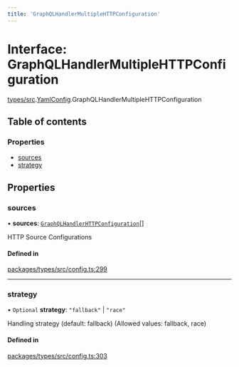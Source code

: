 ```yaml
---
title: 'GraphQLHandlerMultipleHTTPConfiguration'
---
```


# Interface: GraphQLHandlerMultipleHTTPConfiguration

[types/src](../modules/types_src).[YamlConfig](../modules/types_src.YamlConfig).GraphQLHandlerMultipleHTTPConfiguration

## Table of contents

### Properties

- [sources](types_src.YamlConfig.GraphQLHandlerMultipleHTTPConfiguration#sources)
- [strategy](types_src.YamlConfig.GraphQLHandlerMultipleHTTPConfiguration#strategy)

## Properties

### sources

• **sources**: [`GraphQLHandlerHTTPConfiguration`](types_src.YamlConfig.GraphQLHandlerHTTPConfiguration)[]

HTTP Source Configurations

#### Defined in

[packages/types/src/config.ts:299](https://github.com/Urigo/graphql-mesh/blob/master/packages/types/src/config.ts#L299)

___

### strategy

• `Optional` **strategy**: ``"fallback"`` | ``"race"``

Handling strategy (default: fallback) (Allowed values: fallback, race)

#### Defined in

[packages/types/src/config.ts:303](https://github.com/Urigo/graphql-mesh/blob/master/packages/types/src/config.ts#L303)
